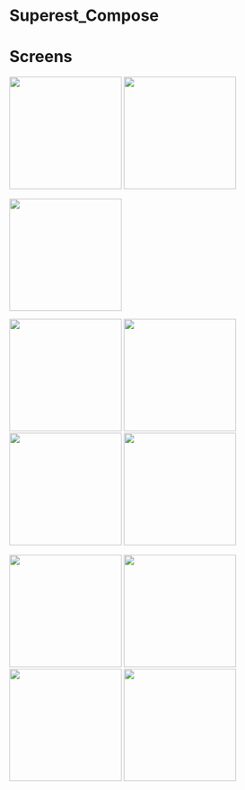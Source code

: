 # Superest_Compose


# Screens
<p float="left">
<img src="https://i.ibb.co/MPzyDmN/1.jpg" width="200">
<img src="https://i.ibb.co/Gnc7qJF/2.jpg" width="200">

</p>
<p float="left">

<img src="https://d.top4top.io/p_2294vuk492.jpg" width="200">
</p>
<p float="left">
<img src="https://i.ibb.co/SvqMkt6/13.jpg" width="200">
<img src="https://i.ibb.co/m4ZxHqS/14.jpg" width="200">
<img src="https://i.ibb.co/1ZCdmgZ/15.jpg" width="200">
<img src="https://i.ibb.co/3sXQ3Dr/16.jpg" width="200">
</p>
<p float="left">
<img src="https://i.ibb.co/MC4kXZs/17.jpg" width="200">
<img src="https://i.ibb.co/441ZYR0/18.jpg" width="200">
<img src="https://i.ibb.co/9swvx7V/19.jpg" width="200">
<img src="https://i.ibb.co/PFH7zBP/20.jpg" width="200">
</p>
